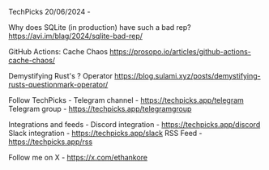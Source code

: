 TechPicks 20/06/2024 -

Why does SQLite (in production) have such a bad rep?
https://avi.im/blag/2024/sqlite-bad-rep/

GitHub Actions: Cache Chaos
https://prosopo.io/articles/github-actions-cache-chaos/

Demystifying Rust's ? Operator
https://blog.sulami.xyz/posts/demystifying-rusts-questionmark-operator/

Follow TechPicks -
Telegram channel - https://techpicks.app/telegram
Telegram group - https://techpicks.app/telegramgroup

Integrations and feeds -
Discord integration - https://techpicks.app/discord
Slack integration - https://techpicks.app/slack
RSS Feed - https://techpicks.app/rss

Follow me on X - https://x.com/ethankore